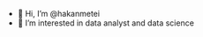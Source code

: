 - 👋 Hi, I’m @hakanmetei
- 👀 I’m interested in data analyst and data science
  
<!---
hakanmetei/hakanmetei is a ✨ special ✨ repository because its `README.md` (this file) appears on your GitHub profile.
You can click the Preview link to take a look at your changes.
--->
